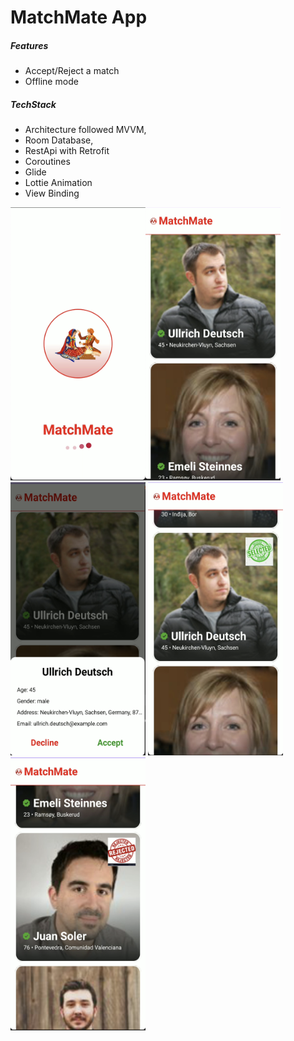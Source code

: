 # MatchMate App
##### Features
- Accept/Reject a match
- Offline mode
##### TechStack
- Architecture followed MVVM,
- Room Database,
- RestApi with Retrofit
- Coroutines
- Glide
- Lottie Animation
- View Binding

<img src="5.png?raw=true" alt="Different Pen color and thickness" width="216" height="437"><img src="4.png?raw=true" alt="Background Color" width="216" height="437"><img src="3.png?raw=true" alt="" width="216" height="437">
<img src="2.png?raw=true" alt="" width="216" height="437"><img src="1.png?raw=true" alt="" width="216" height="437">
